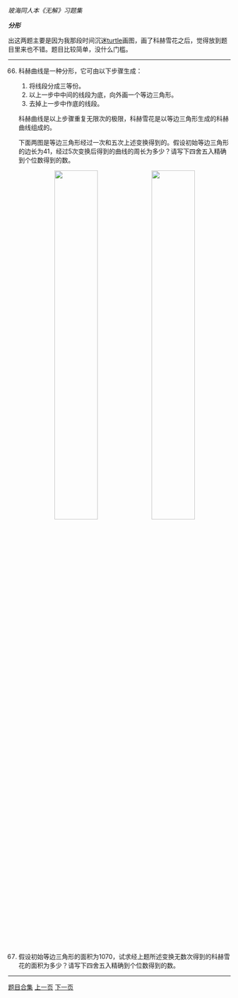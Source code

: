 
_玻海同人本《无解》习题集_

***分形***

出这两题主要是因为我那段时间沉迷[turtle](https://docs.python.org/zh-cn/3/library/turtle.html)画图，画了科赫雪花之后，觉得放到题目里来也不错。题目比较简单，没什么门槛。

---

66. 科赫曲线是一种分形，它可由以下步骤生成：
    1. 将线段分成三等份。
    2. 以上一步中中间的线段为底，向外画一个等边三角形。
    3. 去掉上一步中作底的线段。

	科赫曲线是以上步骤重复无限次的极限，科赫雪花是以等边三角形生成的科赫曲线组成的。

	下面两图是等边三角形经过一次和五次上述变换得到的。假设初始等边三角形的边长为$41$，经过$5$次变换后得到的曲线的周长为多少？请写下四舍五入精确到个位数得到的数。<!--518-->
	<center>
	<img src="archive/imgs/Koch_snowflake1.jpeg" width="45%">
	<img src="archive/imgs/Koch_snowflake5.jpeg" width="45%">
	</center>


67. 假设初始等边三角形的面积为$1070$，试求经上题所述变换无数次得到的科赫雪花的面积为多少？请写下四舍五入精确到个位数得到的数。<!--1712-->

---

[题目合集](archive/bh-ps)
[上一页](archive/bh-ps-origami)
[下一页](archive/bh-ps-conic-section)
